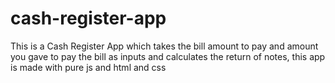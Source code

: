 # cash-register-app

This is a Cash Register App which takes the bill amount to pay and amount you gave to pay the bill as inputs and calculates the return of notes, this app is made with pure js and html and css



